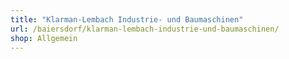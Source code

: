 ```yaml
---
title: "Klarman-Lembach Industrie- und Baumaschinen"
url: /baiersdorf/klarman-lembach-industrie-und-baumaschinen/
shop: Allgemein
---
```

